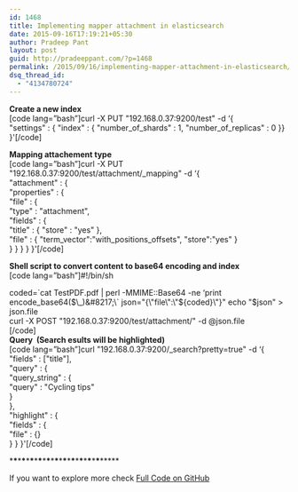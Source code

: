 ```yaml
---
id: 1468
title: Implementing mapper attachment in elasticsearch
date: 2015-09-16T17:19:21+05:30
author: Pradeep Pant
layout: post
guid: http://pradeeppant.com/?p=1468
permalink: /2015/09/16/implementing-mapper-attachment-in-elasticsearch/
dsq_thread_id:
  - "4134780724"
---
```

**Create a new index**  
[code lang=&#8221;bash&#8221;]curl -X PUT "192.168.0.37:9200/test" -d &#8216;{  
"settings" : { "index" : { "number\_of\_shards" : 1, "number\_of\_replicas" : 0 }}  
}'[/code]

**Mapping attachement type**  
[code lang=&#8221;bash&#8221;]curl -X PUT "192.168.0.37:9200/test/attachment/_mapping" -d &#8216;{  
"attachment" : {  
"properties" : {  
"file" : {  
"type" : "attachment",  
"fields" : {  
"title" : { "store" : "yes" },  
"file" : { "term\_vector":"with\_positions_offsets", "store":"yes" }  
} } } } }'[/code]

**Shell script to convert content to base64 encoding and index**  
[code lang=&#8221;bash&#8221;]#!/bin/sh</code>

coded=\`cat TestPDF.pdf | perl -MMIME::Base64 -ne &#8216;print encode\_base64($\_)&#8217;\`  
json="{\"file\":\"${coded}\"}"  
echo "$json" > json.file  
curl -X POST "192.168.0.37:9200/test/attachment/" -d @json.file  
[/code]  
**Query  (Search esults will be highlighted)**  
[code lang=&#8221;bash&#8221;]curl "192.168.0.37:9200/_search?pretty=true" -d &#8216;{  
"fields" : ["title"],  
"query" : {  
"query_string" : {  
"query" : "Cycling tips"  
}  
},  
"highlight" : {  
"fields" : {  
"file" : {}  
} } }'[/code]

\***\***\***\***\***\***\***\***\***\***\***\***\***\***\***\***\***\***\***\***\***\***\*****

If you want to explore more check [Full Code on GitHub](https://github.com/ppant/elasticsearch-mapper-attachement-example)